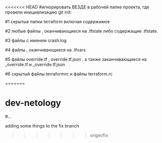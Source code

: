 <<<<<<< HEAD
#игнорировать ВЕЗДЕ в рабочей папке проекта, где провели инициализацию git init:

#1 скрытые папки terraform включая содержимое 

#2 любые файлы , оканчивающиеся на .tfstate либо содержащие .tfstate. 

#3 файлы с именем crash.log

#4 файлы , оканчивающиеся на .tfvars 

#5 файлы override.tf , override.tf.json , а также заканчивающиеся на _override.tf и _override.tf.json 

#6 скрытый файлы terraformrc и файлы terraform.rc 

=======
# dev-netology
#...

adding some things to the fix branch
>>>>>>> origin/fix
